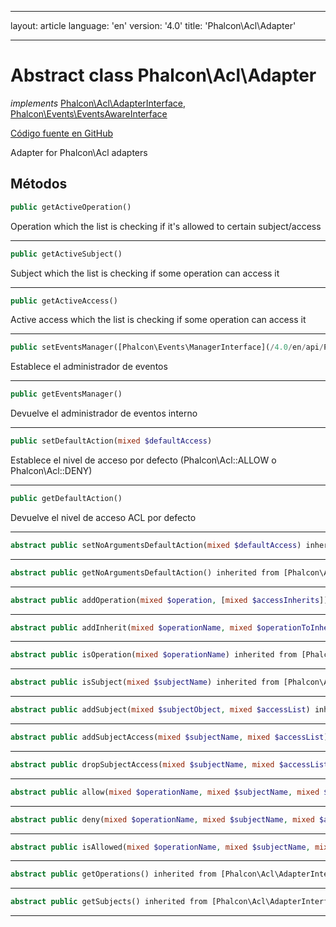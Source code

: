* * *

layout: article language: 'en' version: '4.0' title: 'Phalcon\Acl\Adapter'

* * *

# Abstract class **Phalcon\Acl\Adapter**

*implements* [Phalcon\Acl\AdapterInterface](/4.0/en/api/Phalcon_Acl_AdapterInterface), [Phalcon\Events\EventsAwareInterface](/4.0/en/api/Phalcon_Events_EventsAwareInterface)

<a href="https://github.com/phalcon/cphalcon/tree/v4.0.0/phalcon/acl/adapter.zep" class="btn btn-default btn-sm">Código fuente en GitHub</a>

Adapter for Phalcon\Acl adapters

## Métodos

```php
public getActiveOperation()
```

Operation which the list is checking if it's allowed to certain subject/access

* * *

```php
public getActiveSubject()
```

Subject which the list is checking if some operation can access it

* * *

```php
public getActiveAccess()
```

Active access which the list is checking if some operation can access it

* * *

```php
public setEventsManager([Phalcon\Events\ManagerInterface](/4.0/en/api/Phalcon_Events_ManagerInterface) $eventsManager)
```

Establece el administrador de eventos

* * *

```php
public getEventsManager()
```

Devuelve el administrador de eventos interno

* * *

```php
public setDefaultAction(mixed $defaultAccess)
```

Establece el nivel de acceso por defecto (Phalcon\Acl::ALLOW o Phalcon\Acl::DENY)

* * *

```php
public getDefaultAction()
```

Devuelve el nivel de acceso ACL por defecto

* * *

```php
abstract public setNoArgumentsDefaultAction(mixed $defaultAccess) inherited from [Phalcon\Acl\AdapterInterface](/4.0/en/api/Phalcon_Acl_AdapterInterface)
```

* * *

```php
abstract public getNoArgumentsDefaultAction() inherited from [Phalcon\Acl\AdapterInterface](/4.0/en/api/Phalcon_Acl_AdapterInterface)
```

* * *

```php
abstract public addOperation(mixed $operation, [mixed $accessInherits]) inherited from [Phalcon\Acl\AdapterInterface](/4.0/en/api/Phalcon_Acl_AdapterInterface)
```

* * *

```php
abstract public addInherit(mixed $operationName, mixed $operationToInherit) inherited from [Phalcon\Acl\AdapterInterface](/4.0/en/api/Phalcon_Acl_AdapterInterface)
```

* * *

```php
abstract public isOperation(mixed $operationName) inherited from [Phalcon\Acl\AdapterInterface](/4.0/en/api/Phalcon_Acl_AdapterInterface)
```

* * *

```php
abstract public isSubject(mixed $subjectName) inherited from [Phalcon\Acl\AdapterInterface](/4.0/en/api/Phalcon_Acl_AdapterInterface)
```

* * *

```php
abstract public addSubject(mixed $subjectObject, mixed $accessList) inherited from [Phalcon\Acl\AdapterInterface](/4.0/en/api/Phalcon_Acl_AdapterInterface)
```

* * *

```php
abstract public addSubjectAccess(mixed $subjectName, mixed $accessList) inherited from [Phalcon\Acl\AdapterInterface](/4.0/en/api/Phalcon_Acl_AdapterInterface)
```

* * *

```php
abstract public dropSubjectAccess(mixed $subjectName, mixed $accessList) inherited from [Phalcon\Acl\AdapterInterface](/4.0/en/api/Phalcon_Acl_AdapterInterface)
```

* * *

```php
abstract public allow(mixed $operationName, mixed $subjectName, mixed $access, [mixed $func]) inherited from [Phalcon\Acl\AdapterInterface](/4.0/en/api/Phalcon_Acl_AdapterInterface)
```

* * *

```php
abstract public deny(mixed $operationName, mixed $subjectName, mixed $access, [mixed $func]) inherited from [Phalcon\Acl\AdapterInterface](/4.0/en/api/Phalcon_Acl_AdapterInterface)
```

* * *

```php
abstract public isAllowed(mixed $operationName, mixed $subjectName, mixed $access, [array $parameters]) inherited from [Phalcon\Acl\AdapterInterface](/4.0/en/api/Phalcon_Acl_AdapterInterface)
```

* * *

```php
abstract public getOperations() inherited from [Phalcon\Acl\AdapterInterface](/4.0/en/api/Phalcon_Acl_AdapterInterface)
```

* * *

```php
abstract public getSubjects() inherited from [Phalcon\Acl\AdapterInterface](/4.0/en/api/Phalcon_Acl_AdapterInterface)
```

* * *